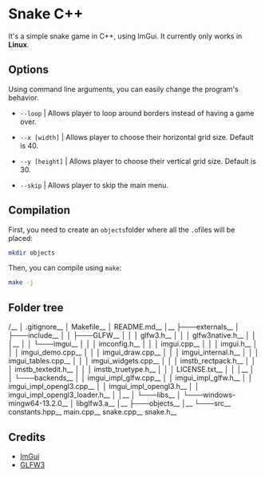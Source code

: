 # Snake C++
It's a simple snake game in C++, using ImGui.
It currently only works in **Linux**.

## Options
Using command line arguments, you can easily change the program's behavior.

- `--loop` | Allows player to loop around borders instead of having a game over.
- `--x [width]` | Allows player to choose their horizontal grid size. Default is 40.

- `--y [height]` | Allows player to choose their vertical grid size. Default is 30.

- `--skip` | Allows player to skip the main menu.

## Compilation
First, you need to create an `objects`folder where all the `.o`files will be placed:
```bash
mkdir objects
```
Then, you can compile using `make`:
```bash
make -j
```

## Folder tree
/__
│   .gitignore__
│   Makefile__
│   README.md__
│__
├───externals__
│   ├───include__
│   │   ├───GLFW__
│   │   │       glfw3.h__
│   │   │       glfw3native.h__
│   │   │__
│   │   └───imgui__
│   │       │   imconfig.h__
│   │       │   imgui.cpp__
│   │       │   imgui.h__
│   │       │   imgui_demo.cpp__
│   │       │   imgui_draw.cpp__
│   │       │   imgui_internal.h__
│   │       │   imgui_tables.cpp__
│   │       │   imgui_widgets.cpp__
│   │       │   imstb_rectpack.h__
│   │       │   imstb_textedit.h__
│   │       │   imstb_truetype.h__
│   │       │   LICENSE.txt__
│   │       │__
│   │       └───backends__
│   │               imgui_impl_glfw.cpp__
│   │               imgui_impl_glfw.h__
│   │               imgui_impl_opengl3.cpp__
│   │               imgui_impl_opengl3.h__
│   │               imgui_impl_opengl3_loader.h__
│   │__
│   └───libs__
│       └───windows-mingw64-13.2.0__
│               libglfw3.a__
│__
├───objects__
│__
└───src__
        constants.hpp__
        main.cpp__
        snake.cpp__
        snake.h__

## Credits
- [ImGui](https://github.com/ocornut/imgui)
- [GLFW3](https://github.com/glfw/glfw)